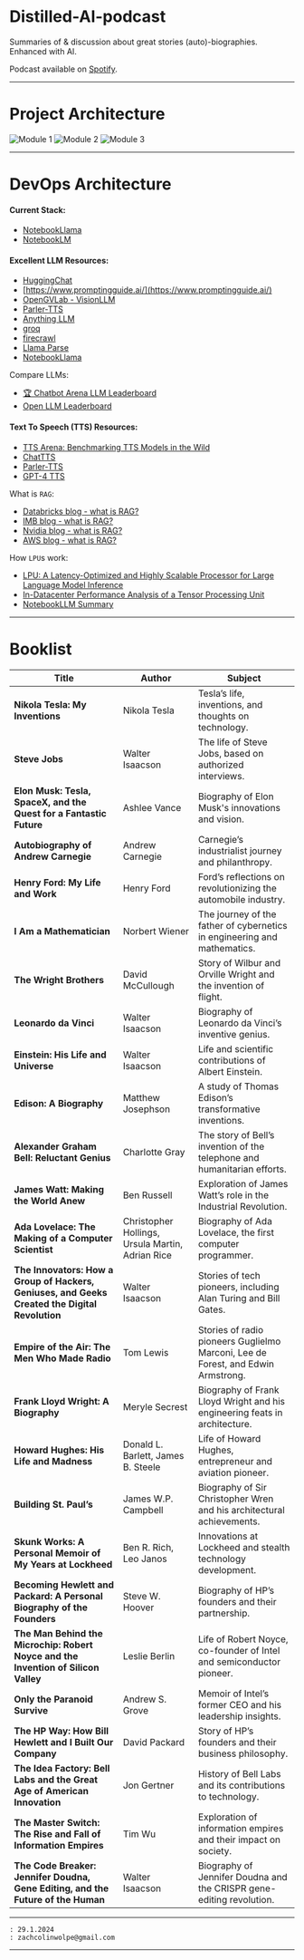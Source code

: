 # Distilled-AI-podcast


Summaries of &amp; discussion about great stories (auto)-biographies. Enhanced with AI.


Podcast available on [Spotify](https://podcasters.spotify.com/pod/show/distilled-audio).


----
# Project Architecture

![Module 1](https://github.com/ZachWolpe/Distilled-AI-podcast/blob/main/assets/architecture/module%201-a.png)
![Module 2](https://github.com/ZachWolpe/Distilled-AI-podcast/blob/main/assets/architecture/module%202.png)
![Module 3](https://github.com/ZachWolpe/Distilled-AI-podcast/blob/main/assets/architecture/module%203.png)



----
# DevOps Architecture

<Coming Soon>


#### Current Stack:

- [NotebookLlama](https://github.com/meta-llama/llama-recipes/tree/main/recipes/quickstart/NotebookLlama)
- [NotebookLM](https://notebooklm.google/)


#### Excellent LLM Resources:

- [HuggingChat](https://huggingface.co/chat/)
- [https://www.promptingguide.ai/](https://www.promptingguide.ai/)
- [OpenGVLab - VisionLLM](https://github.com/OpenGVLab/VisionLLM/tree/main/VisionLLM)
- [Parler-TTS](https://github.com/huggingface/parler-tts)
- [Anything LLM](https://anythingllm.com/)
- [groq](https://groq.com/)
- [firecrawl](https://www.firecrawl.dev/)
- [Llama Parse](https://github.com/run-llama/llama_parse)
- [NotebookLlama](https://github.com/meta-llama/llama-recipes/tree/main/recipes/quickstart/NotebookLlama)


Compare LLMs:

- [🏆 Chatbot Arena LLM Leaderboard](https://lmarena.ai/)
- [Open LLM Leaderboard](https://huggingface.co/spaces/open-llm-leaderboard/open_llm_leaderboard)

#### Text To Speech (TTS) Resources:

- [TTS Arena: Benchmarking TTS Models in the Wild](https://huggingface.co/spaces/TTS-AGI/TTS-Arena)
- [ChatTTS](https://chattts.com/)
- [Parler-TTS](https://github.com/huggingface/parler-tts)
- [GPT-4 TTS](https://platform.openai.com/docs/guides/text-to-speech)




What is `RAG`:

- [Databricks blog - what is RAG?](https://www.databricks.com/glossary/retrieval-augmented-generation-rag)
- [IMB blog - what is RAG?](https://research.ibm.com/blog/retrieval-augmented-generation-RAG)
- [Nvidia blog - what is RAG?](https://blogs.nvidia.com/blog/what-is-retrieval-augmented-generation/)
- [AWS blog - what is RAG?](https://aws.amazon.com/de/what-is/retrieval-augmented-generation/)

How `LPU`s work:

- [LPU: A Latency-Optimized and Highly Scalable Processor for Large Language Model Inference](https://arxiv.org/html/2408.07326v1)
- [In-Datacenter Performance Analysis of a Tensor Processing Unit](https://arxiv.org/pdf/1704.04760)
- [NotebookLLM Summary](https://notebooklm.google.com/notebook/ca31c7a7-73c6-41cc-b3e3-c6e55386191f?_gl=1*bsmjvd*_ga*MjY4NTEwODcwLjE3MjY1NjQ0NjQ.*_ga_W0LDH41ZCB*MTczMDI2MTc3My43LjEuMTczMDI2MTc3My42MC4wLjA.)



----
# Booklist


| **Title**                                    | **Author**                                  | **Subject**                                                                                 |
|----------------------------------------------|---------------------------------------------|---------------------------------------------------------------------------------------------|
| **Nikola Tesla: My Inventions**              | Nikola Tesla                                | Tesla’s life, inventions, and thoughts on technology.                                       |
| **Steve Jobs**                               | Walter Isaacson                             | The life of Steve Jobs, based on authorized interviews.                                     |
| **Elon Musk: Tesla, SpaceX, and the Quest for a Fantastic Future** | Ashlee Vance                 | Biography of Elon Musk's innovations and vision.                                            |
| **Autobiography of Andrew Carnegie**         | Andrew Carnegie                             | Carnegie’s industrialist journey and philanthropy.                                          |
| **Henry Ford: My Life and Work**             | Henry Ford                                  | Ford’s reflections on revolutionizing the automobile industry.                              |
| **I Am a Mathematician**                     | Norbert Wiener                              | The journey of the father of cybernetics in engineering and mathematics.                    |
| **The Wright Brothers**                      | David McCullough                            | Story of Wilbur and Orville Wright and the invention of flight.                             |
| **Leonardo da Vinci**                        | Walter Isaacson                             | Biography of Leonardo da Vinci’s inventive genius.                                          |
| **Einstein: His Life and Universe**          | Walter Isaacson                             | Life and scientific contributions of Albert Einstein.                                       |
| **Edison: A Biography**                      | Matthew Josephson                           | A study of Thomas Edison’s transformative inventions.                                       |
| **Alexander Graham Bell: Reluctant Genius**  | Charlotte Gray                              | The story of Bell’s invention of the telephone and humanitarian efforts.                    |
| **James Watt: Making the World Anew**        | Ben Russell                                 | Exploration of James Watt’s role in the Industrial Revolution.                              |
| **Ada Lovelace: The Making of a Computer Scientist** | Christopher Hollings, Ursula Martin, Adrian Rice | Biography of Ada Lovelace, the first computer programmer.                            |
| **The Innovators: How a Group of Hackers, Geniuses, and Geeks Created the Digital Revolution** | Walter Isaacson | Stories of tech pioneers, including Alan Turing and Bill Gates.                             |
| **Empire of the Air: The Men Who Made Radio**| Tom Lewis                                   | Stories of radio pioneers Guglielmo Marconi, Lee de Forest, and Edwin Armstrong.            |
| **Frank Lloyd Wright: A Biography**          | Meryle Secrest                              | Biography of Frank Lloyd Wright and his engineering feats in architecture.                  |
| **Howard Hughes: His Life and Madness**      | Donald L. Barlett, James B. Steele          | Life of Howard Hughes, entrepreneur and aviation pioneer.                                   |
| **Building St. Paul’s**                      | James W.P. Campbell                         | Biography of Sir Christopher Wren and his architectural achievements.                       |
| **Skunk Works: A Personal Memoir of My Years at Lockheed** | Ben R. Rich, Leo Janos           | Innovations at Lockheed and stealth technology development.                                 |
| **Becoming Hewlett and Packard: A Personal Biography of the Founders** | Steve W. Hoover                     | Biography of HP’s founders and their partnership.                                           |
| **The Man Behind the Microchip: Robert Noyce and the Invention of Silicon Valley** | Leslie Berlin                      | Life of Robert Noyce, co-founder of Intel and semiconductor pioneer.                        |
| **Only the Paranoid Survive**                | Andrew S. Grove                             | Memoir of Intel’s former CEO and his leadership insights.                                   |
| **The HP Way: How Bill Hewlett and I Built Our Company** | David Packard                        | Story of HP’s founders and their business philosophy.                                       |
| **The Idea Factory: Bell Labs and the Great Age of American Innovation** | Jon Gertner                | History of Bell Labs and its contributions to technology.                                   |
| **The Master Switch: The Rise and Fall of Information Empires** | Tim Wu                           | Exploration of information empires and their impact on society.                             |
| **The Code Breaker: Jennifer Doudna, Gene Editing, and the Future of the Human** | Walter Isaacson | Biography of Jennifer Doudna and the CRISPR gene-editing revolution.


---
```
: 29.1.2024
: zachcolinwolpe@gmail.com
```
----